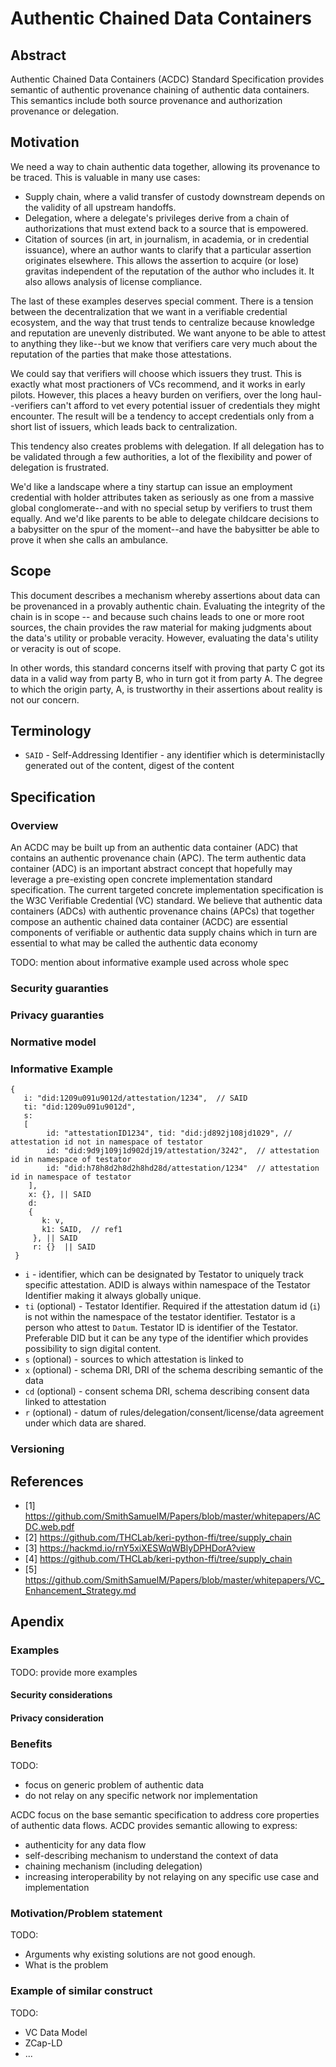 # Authentic Chained Data Containers

## Abstract

Authentic Chained Data Containers (ACDC) Standard Specification provides semantic of authentic provenance chaining of authentic data containers. This semantics include both source provenance and authorization provenance or delegation.

## Motivation

We need a way to chain authentic data together, allowing its provenance to be traced. This is valuable in many use cases:

* Supply chain, where a valid transfer of custody downstream depends on the validity of all upstream handoffs.
* Delegation, where a delegate's privileges derive from a chain of authorizations that must extend back to a source that is empowered.
* Citation of sources (in art, in journalism, in academia, or in credential issuance), where an author wants to clarify that a particular assertion originates elsewhere. This allows the assertion to acquire (or lose) gravitas independent of the reputation of the author who includes it. It also allows analysis of license compliance.

The last of these examples deserves special comment. There is a tension between the decentralization that we want in a verifiable credential ecosystem, and the way that trust tends to centralize because knowledge and reputation are unevenly distributed. We want anyone to be able to attest to anything they like--but we know that verifiers care very much about the reputation of the parties that make those attestations.

We could say that verifiers will choose which issuers they trust. This is exactly what most practioners of VCs recommend, and it works in early pilots. However, this places a heavy burden on verifiers, over the long haul--verifiers can't afford to vet every potential issuer of credentials they might encounter. The result will be a tendency to accept credentials only from a short list of issuers, which leads back to centralization.

This tendency also creates problems with delegation. If all delegation has to be validated through a few authorities, a lot of the flexibility and power of delegation is frustrated.

We'd like a landscape where a tiny startup can issue an employment credential with holder attributes taken as seriously as one from a massive global conglomerate--and with no special setup by verifiers to trust them equally. And we'd like parents to be able to delegate childcare decisions to a babysitter on the spur of the moment--and have the babysitter be able to prove it when she calls an ambulance.

## Scope

This document describes a mechanism whereby assertions about data can be provenanced in a provably authentic chain. Evaluating the integrity of the chain is in scope -- and because such chains leads to one or more root sources, the chain provides the raw material for making judgments about the data's utility or probable veracity. However, evaluating the data's utility or veracity is out of scope.

In other words, this standard concerns itself with proving that party C got its data in a valid way from party B, who in turn got it from party A. The degree to which the origin party, A, is trustworthy in their assertions about reality is not our concern.

## Terminology

- `SAID` - Self-Addressing Identifier - any identifier which is deterministaclly generated out of the content, digest of the content


## Specification



### Overview

An ACDC may be built up from an authentic data container (ADC) that contains an authentic provenance chain (APC). The term authentic data container (ADC) is an important abstract concept that hopefully may leverage a pre-existing open concrete
implementation standard specification. The current targeted concrete implementation specification is the W3C Verifiable Credential (VC) standard. We believe that authentic data containers (ADCs) with authentic provenance chains (APCs) that together compose an authentic chained data container (ACDC) are essential components of verifiable or authentic data supply chains which in turn are essential to what may be called the authentic data economy

TODO: mention about informative example used across whole spec

### Security guaranties

### Privacy guaranties

### Normative model

### Informative Example


    {
       i: "did:1209u091u9012d/attestation/1234",  // SAID
       ti: "did:1209u091u9012d",
       s: 
       [
            id: "attestationID1234", tid: "did:jd892j108jd1029", // attestation id not in namespace of testator
            id: "did:9d9j109j1d902dj19/attestation/3242",  // attestation id in namespace of testator
            id: "did:h78h8d2h8d2h8hd28d/attestation/1234"  // attestation id in namespace of testator
        ],
        x: {}, || SAID
        d: 
        {
           k: v,
           k1: SAID,  // ref1
         }, || SAID
         r: {}  || SAID
     }



- `i` - identifier, which can be designated by Testator to uniquely track specific attestation. ADID is always within namespace of the Testator Identifier making it always globally unique.
- `ti` (optional) - Testator Identifier. Required if the attestation datum id (`i`) is not within the namespace of the testator identifier. Testator is a person who attest to `Datum`. Testator ID is identifier of the Testator. Preferable DID but it can be any type of the identifier which provides possibility to sign digital content.
- `s` (optional) - sources to which attestation is linked to
- `x` (optional) - schema DRI, DRI of the schema describing semantic of the data
- `cd` (optional) - consent schema DRI, schema describing consent data linked to attestation
- `r` (optional) - datum of rules/delegation/consent/license/data agreement under which data are shared.

### Versioning


## References

- [1] https://github.com/SmithSamuelM/Papers/blob/master/whitepapers/ACDC.web.pdf
- [2] https://github.com/THCLab/keri-python-ffi/tree/supply_chain
- [3] https://hackmd.io/rnY5xiXESWqWBlyDPHDorA?view
- [4] https://github.com/THCLab/keri-python-ffi/tree/supply_chain
- [5] https://github.com/SmithSamuelM/Papers/blob/master/whitepapers/VC_Enhancement_Strategy.md

## Apendix




### Examples

TODO: provide more examples
#### Security considerations

#### Privacy consideration



### Benefits

TODO:
- focus on generic problem of authentic data
- do not relay on any specific network nor implementation

ACDC focus on the base semantic specification to address core properties of authentic data flows. ACDC provides semantic allowing to express:
- authenticity for any data flow
- self-describing mechanism to understand the context of data
- chaining mechanism (including delegation)
- increasing interoperability by not relaying on any specific use case and implementation


### Motivation/Problem statement

TODO:

- Arguments why existing solutions are not good enough.
- What is the problem


### Example of similar construct

TODO:

- VC Data Model
- ZCap-LD
- ...
